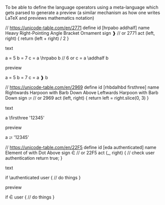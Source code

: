 To be able to define the language operators using a meta-language which gets parsed to generate a preview (a similar mechanism as how one writes LaTeX and previews mathematics notation)




// https://unicode-table.com/en/2771
define
    id [hrpabo addhalf]
    name Heavy Right-Pointing Angle Bracket Ornament
    sign ❱ // or 2771
    act (left, right) {
        return (left + right) / 2
    }


text

a = 5
b = 7
c = a \hrpabo b // 6
or
c = a \addhalf b


preview

a = 5
b = 7
c = a ❱ b





// https://unicode-table.com/en/2969
define
    id [rhbdalhbd firsthree]
    name Rightwards Harpoon with Barb Down Above Leftwards Harpoon with Barb Down
    sign ⥩ // or 2969
    act (left, right) {
        return left = right.slice(0, 3)
    }


text

a \firsthree '12345'


preview

a ⥩ '12345'





// https://unicode-table.com/en/22F5
define
    id [eda authenticated]
    name Element of with Dot Above
    sign ⋵ // or 22F5
    act (_, right) {
        // check user authentication
        return true;
    }


text

if \authenticated user {
    // do things
}


preview

if ⋵ user {
    // do things
}
